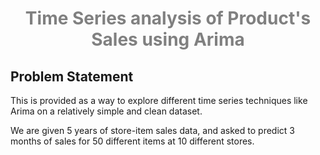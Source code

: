 <h1 style="color:grey;text-align:center"> 
Time Series analysis of Product's Sales using Arima 
</h1>    



<h2>Problem Statement </h2>
<p> This  is provided as a way to explore different time series techniques like Arima on a relatively simple and clean dataset.

We are given 5 years of store-item sales data, and asked to predict 3 months of sales for 50 different items at 10 different stores. </p>
